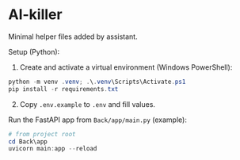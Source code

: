 # AI-killer

Minimal helper files added by assistant.

Setup (Python):

1. Create and activate a virtual environment (Windows PowerShell):

```powershell
python -m venv .venv; .\.venv\Scripts\Activate.ps1
pip install -r requirements.txt
```

2. Copy `.env.example` to `.env` and fill values.

Run the FastAPI app from `Back/app/main.py` (example):

```powershell
# from project root
cd Back\app
uvicorn main:app --reload
```

<!-- Force-refresh commit to ensure GitHub shows latest Back branch content -->
<!-- Timestamp: 2025-10-16 -->
